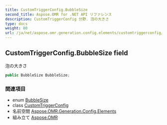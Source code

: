 ```yaml
---
title: CustomTriggerConfig.BubbleSize
second_title: Aspose.OMR for .NET API リファレンス
description: CustomTriggerConfig 分野. 泡の大きさ
type: docs
weight: 80
url: /ja/net/aspose.omr.generation.config.elements/customtriggerconfig/bubblesize/
---
```

## CustomTriggerConfig.BubbleSize field

泡の大きさ

```csharp
public BubbleSize BubbleSize;
```

### 関連項目

* enum [BubbleSize](../../../aspose.omr.generation/bubblesize/)
* class [CustomTriggerConfig](../)
* 名前空間 [Aspose.OMR.Generation.Config.Elements](../../customtriggerconfig/)
* 組み立て [Aspose.OMR](../../../)


